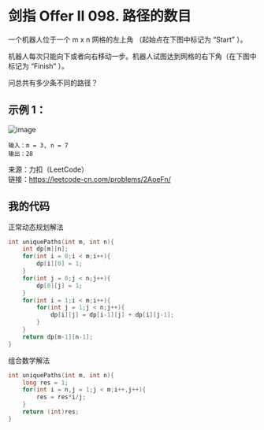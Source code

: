 # 剑指 Offer II 098. 路径的数目
一个机器人位于一个 m x n 网格的左上角 （起始点在下图中标记为 “Start” ）。

机器人每次只能向下或者向右移动一步。机器人试图达到网格的右下角（在下图中标记为 “Finish” ）。

问总共有多少条不同的路径？


## 示例 1：
![image](https://user-images.githubusercontent.com/39286292/155047289-c16717a3-9569-4aa1-adde-ec5e446312ee.png)

```
输入：m = 3, n = 7
输出：28
```
来源：力扣（LeetCode）  
链接：https://leetcode-cn.com/problems/2AoeFn/

## 我的代码
正常动态规划解法
```C
int uniquePaths(int m, int n){
    int dp[m][n];
    for(int i = 0;i < m;i++){
        dp[i][0] = 1;
    }
    for(int j = 0;j < n;j++){
        dp[0][j] = 1;
    }
    for(int i = 1;i < m;i++){
        for(int j = 1;j < n;j++){
            dp[i][j] = dp[i-1][j] + dp[i][j-1];
        }
    }
    return dp[m-1][n-1];
}
```

组合数学解法
```C
int uniquePaths(int m, int n){
    long res = 1;
    for(int i = n,j = 1;j < m;i++,j++){
        res = res*i/j;
    }
    return (int)res;
}
```
